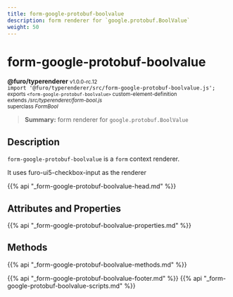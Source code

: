 ```yaml
---
title: form-google-protobuf-boolvalue
description: form renderer for `google.protobuf.BoolValue`
weight: 50
---
```


# form-google-protobuf-boolvalue
**@furo/typerenderer** <small>v1.0.0-rc.12</small>
<br>`import '@furo/typerenderer/src/form-google-protobuf-boolvalue.js';`<small>
<br>exports `<form-google-protobuf-boolvalue>` custom-element-definition
<br>extends */src/typerenderer/form-bool.js*
<br>superclass *FormBool*</small>

> **Summary:** form renderer for `google.protobuf.BoolValue`

## Description

`form-google-protobuf-boolvalue` is a `form` context renderer.

It uses furo-ui5-checkbox-input as the renderer

{{% api "_form-google-protobuf-boolvalue-head.md" %}}

## Attributes and Properties
{{% api "_form-google-protobuf-boolvalue-properties.md" %}}



## Methods
{{% api "_form-google-protobuf-boolvalue-methods.md" %}}





{{% api "_form-google-protobuf-boolvalue-footer.md" %}}
{{% api "_form-google-protobuf-boolvalue-scripts.md" %}}
